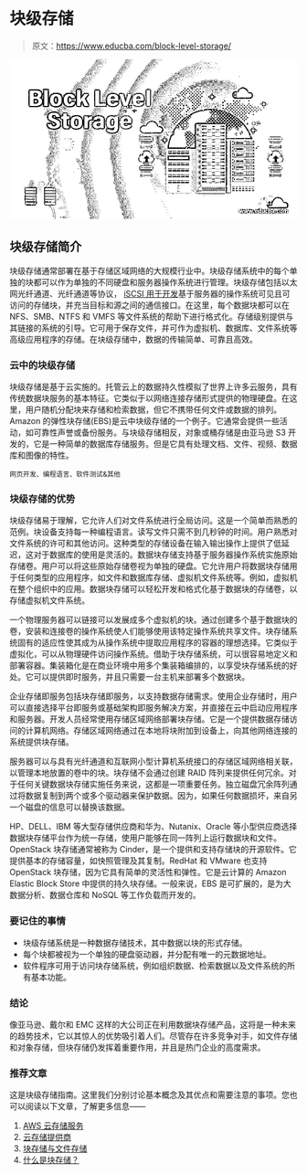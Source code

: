 # 块级存储

> 原文：<https://www.educba.com/block-level-storage/>

![Block Level Storage](img/4612fefabbd816ab98e3f06cf1a655a7.png)



## 块级存储简介

块级存储通常部署在基于存储区域网络的大规模行业中。块级存储系统中的每个单独的块都可以作为单独的不同硬盘和服务器操作系统进行管理。块级存储包括以太网光纤通道、光纤通道等协议， [iSCSI 用于开发](https://www.educba.com/what-is-iscsi/)基于服务器的操作系统可见且可访问的存储块，并充当目标和源之间的通信接口。在这里，每个数据块都可以在 NFS、SMB、NTFS 和 VMFS 等文件系统的帮助下进行格式化。存储级别提供与其链接的系统的引导。它可用于保存文件，并可作为虚拟机、数据库、文件系统等高级应用程序的存储。在块级存储中，数据的传输简单、可靠且高效。

### 云中的块级存储

块级存储是基于云实施的。托管云上的数据持久性模拟了世界上许多云服务，具有传统数据块服务的基本特征。它类似于以网络连接存储形式提供的物理硬盘。在这里，用户随机分配块来存储和检索数据，但它不携带任何文件或数据的排列。Amazon 的弹性块存储(EBS)是云中块级存储的一个例子。它通常会提供一些活动，如可靠性声誉或备份服务。与块级存储相反，对象或桶存储是由亚马逊 S3 开发的，它是一种简单的数据库存储服务。但是它具有处理文档、文件、视频、数据库和图像的特性。

<small>网页开发、编程语言、软件测试&其他</small>

### 块级存储的优势

块级存储易于理解，它允许人们对文件系统进行全局访问。这是一个简单而熟悉的范例。块设备支持每一种编程语言。读写文件只需不到几秒钟的时间。用户熟悉对文件系统的许可和其他访问。这种类型的存储设备在输入输出操作上提供了低延迟，这对于数据库的使用是灵活的。数据块存储支持基于服务器操作系统实施原始存储卷。用户可以将这些原始存储卷视为单独的硬盘。它允许用户将数据块存储用于任何类型的应用程序，如文件和数据库存储、虚拟机文件系统等。例如，虚拟机在整个组织中的应用。数据块存储可以轻松开发和格式化基于数据块的存储卷，以存储虚拟机文件系统。

一个物理服务器可以链接可以发展成多个虚拟机的块。通过创建多个基于数据块的卷，安装和连接卷的操作系统使人们能够使用该特定操作系统共享文件。块存储系统固有的适应性使其成为从操作系统中提取应用程序的容器的理想选择。它类似于虚拟化，可以从物理硬件访问操作系统。借助于块存储系统，可以很容易地定义和部署容器。集装箱化是在商业环境中用多个集装箱编排的，以享受块存储系统的好处。它可以提供即时服务，并且只需要一台主机来部署多个数据块。

企业存储即服务包括块存储即服务，以支持数据存储需求。使用企业存储时，用户可以直接选择平台即服务或基础架构即服务解决方案，并直接在云中启动应用程序和服务器。开发人员经常使用存储区域网络部署块存储。它是一个提供数据存储访问的计算机网络。存储区域网络通过在本地将块附加到设备上，向其他网络连接的系统提供块存储。

服务器可以与具有光纤通道和互联网小型计算机系统接口的存储区域网络相关联，以管理本地放置的卷中的块。块存储不会通过创建 RAID 阵列来提供任何冗余。对于任何关键数据块存储实施任务来说，这都是一项重要任务。独立磁盘冗余阵列通过将数据复制到两个或多个驱动器来保护数据。因为，如果任何数据损坏，来自另一个磁盘的信息可以替换该数据。

HP、DELL、IBM 等大型存储供应商和华为、Nutanix、Oracle 等小型供应商选择数据块存储平台作为统一存储，使用户能够在同一阵列上运行数据块和文件。OpenStack 块存储通常被称为 Cinder，是一个提供和支持存储块的开源软件。它提供基本的存储容量，如快照管理及其复制。RedHat 和 VMware 也支持 OpenStack 块存储，因为它具有简单的灵活性和弹性。它是云计算的 Amazon Elastic Block Store 中提供的持久块存储。一般来说，EBS 是可扩展的，是为大数据分析、数据仓库和 NoSQL 等工作负载而开发的。

### 要记住的事情

*   块级存储系统是一种数据存储技术，其中数据以块的形式存储。
*   每个块都被视为一个单独的硬盘驱动器，并分配有唯一的元数据地址。
*   软件程序可用于访问块存储系统，例如组织数据、检索数据以及文件系统的所有基本功能。

### 结论

像亚马逊、戴尔和 EMC 这样的大公司正在利用数据块存储产品，这将是一种未来的趋势技术，它以其惊人的优势吸引着人们。尽管存在许多竞争对手，如文件存储和对象存储，但块存储仍发挥着重要作用，并且是热门企业的高度需求。

### 推荐文章

这是块级存储指南。这里我们分别讨论基本概念及其优点和需要注意的事项。您也可以阅读以下文章，了解更多信息——

1.  [AWS 云存储服务](https://www.educba.com/aws-storage-services/)
2.  [云存储提供商](https://www.educba.com/cloud-storage-providers/)
3.  [块存储与文件存储](https://www.educba.com/block-storage-vs-file-storage/)
4.  [什么是块存储？](https://www.educba.com/what-is-block-storage/)





